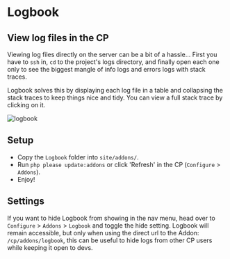 # Logbook

## View log files in the CP

Viewing log files directly on the server can be a bit of a hassle... First you have to `ssh` in, `cd` to the project's logs directory, and finally open each one only to see the biggest mangle of info logs and errors logs with stack traces.

Logbook solves this by displaying each log file in a table and collapsing the stack traces to keep things nice and tidy.
You can view a full stack trace by clicking on it.

![logbook](https://user-images.githubusercontent.com/5065331/37864552-1983d97c-2f71-11e8-8011-3e430e5985ba.png)

## Setup

* Copy the `Logbook` folder into `site/addons/`.
* Run `php please update:addons` or click 'Refresh' in the CP (`Configure` > `Addons`).
* Enjoy!

## Settings

If you want to hide Logbook from showing in the nav menu, head over to `Configure` > `Addons` > `Logbook` and toggle the hide setting. Logbook will remain accessible, but only when using the direct url to the Addon: `/cp/addons/logbook`, this can be useful to hide logs from other CP users while keeping it open to devs.

